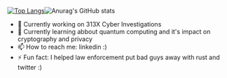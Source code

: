 [![Top Langs](https://github-readme-stats.vercel.app/api/top-langs/?username=dalmoveras&layout=compact)](https://github.com/anuraghazra/github-readme-stats)![Anurag's GitHub stats](https://github-readme-stats.vercel.app/api?username=dalmoveras&hide=contribs)

- 🔭 Currently working on 313X Cyber Investigations
- 🌱 Currently learning abbout quantum computing and it's impact on cryptography and privacy
- 📫 How to reach me: linkedin :)
- ⚡ Fun fact: I helped law enforcement put bad guys away with rust and twitter :)

